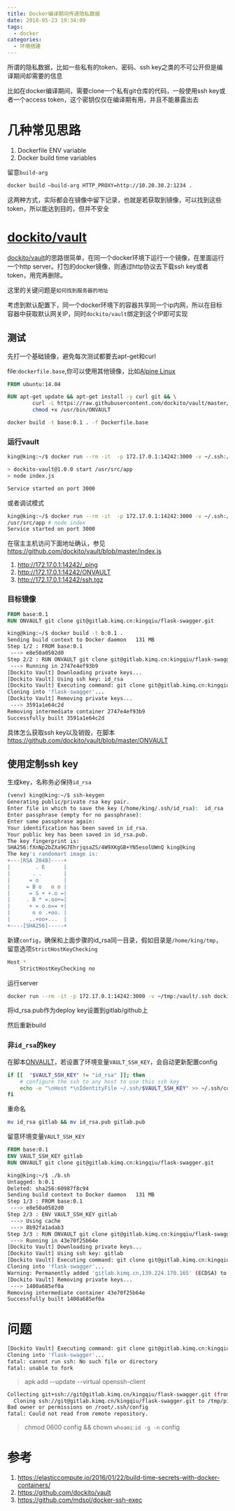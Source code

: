 ```yaml
---
title: Docker编译期间传递隐私数据
date: 2018-05-23 19:34:09
tags:
  - docker
categories:
  - 环境搭建
---
```


所谓的隐私数据，比如一些私有的token、密码、ssh key之类的不可公开但是编译期间却需要的信息

比如在docker编译期间，需要clone一个私有git仓库的代码，一般使用ssh key或者一个access token，这个密钥仅仅在编译期有用，并且不能暴露出去

# 几种常见思路
1. Dockerfile ENV variable
2. Docker build time variables

留意`build-arg`

``` bash
docker build –build-arg HTTP_PROXY=http://10.20.30.2:1234 .
```

这两种方式，实际都会在镜像中留下记录，也就是若获取到镜像，可以找到这些token，所以能达到目的，但并不安全

# [dockito/vault](https://github.com/dockito/vault)
[dockito/vault](https://github.com/dockito/vault)的思路很简单，在同一个docker环境下运行一个镜像，在里面运行一个http server。打包的docker镜像，则通过http协议去下载ssh key或者token，用完再删除。

这里的关键问题是`如何找到服务器的地址`

考虑到默认配置下，同一个docker环境下的容器共享同一个ip内网，所以在目标容器中获取默认网关IP，同时`dockito/vault`绑定到这个IP即可实现

## 测试
先打一个基础镜像，避免每次测试都要去apt-get和curl

file:`dockerfile.base`,你可以使用其他镜像，比如[Alpine Linux](https://alpinelinux.org/)
``` dockerfile
FROM ubuntu:14.04

RUN apt-get update && apt-get install -y curl git && \
        curl -L https://raw.githubusercontent.com/dockito/vault/master/ONVAULT > /usr/bin/ONVAULT && \
        chmod +x /usr/bin/ONVAULT
```
``` bash
docker build -t base:0.1 . -f Dockerfile.base
```

### 运行vault
``` bash
king@king:~/$ docker run --rm -it  -p 172.17.0.1:14242:3000 -v ~/.ssh:/vault/.ssh dockito/vault

> dockito-vault@1.0.0 start /usr/src/app
> node index.js

Service started on port 3000
```
或者调试模式
``` bash
king@king:~/$ docker run --rm -it  -p 172.17.0.1:14242:3000 -v ~/.ssh:/vault/.ssh dockito/vault /bin/sh
/usr/src/app # node index
Service started on port 3000
```

在宿主主机访问下面地址确认，参见<https://github.com/dockito/vault/blob/master/index.js>

1. <http://172.17.0.1:14242/_ping>
2. <http://172.17.0.1:14242/ONVAULT>
3. <http://172.17.0.1:14242/ssh.tgz>

### 目标镜像
``` dockerfile
FROM base:0.1
RUN ONVAULT git clone git@gitlab.kimq.cn:kingqiu/flask-swagger.git
```
``` bash
king@king:~/$ docker build -t b:0.1 .
Sending build context to Docker daemon   131 MB
Step 1/2 : FROM base:0.1
 ---> e8e50a0502d0
Step 2/2 : RUN ONVAULT git clone git@gitlab.kimq.cn:kingqiu/flask-swagger.git
 ---> Running in 2747e4ef93b9
[Dockito Vault] Downloading private keys...
[Dockito Vault] Using ssh key: id_rsa
[Dockito Vault] Executing command: git clone git@gitlab.kimq.cn:kingqiu/flask-swagger.git
Cloning into 'flask-swagger'...
[Dockito Vault] Removing private keys...
 ---> 3591a1e64c2d
Removing intermediate container 2747e4ef93b9
Successfully built 3591a1e64c2d
```

具体怎么获取ssh key以及销毁，在脚本<https://github.com/dockito/vault/blob/master/ONVAULT>

## 使用定制ssh key

生成key，名称务必保持`id_rsa`
``` bash
(venv) king@king:~/$ ssh-keygen
Generating public/private rsa key pair.
Enter file in which to save the key (/home/king/.ssh/id_rsa):  id_rsa
Enter passphrase (empty for no passphrase):
Enter same passphrase again:
Your identification has been saved in id_rsa.
Your public key has been saved in id_rsa.pub.
The key fingerprint is:
SHA256:fXnNp2bZXa9G7EhrjqsaZS/4W9XKgGB+YN5esolUWnQ king@king
The key's randomart image is:
+---[RSA 2048]----+
|        . E      |
|       . .       |
|      = o        |
|     = B o   o o |
|      = S + +.o =|
|     . B * =.oo+=|
|      + = o.o== +|
|       o o .+oo. |
|      ..+oo+...  |
+----[SHA256]-----+
```

新建`config`，确保和上面步骤的id_rsa同一目录，假如目录是`/home/king/tmp`，留意选项`StrictHostKeyChecking`
``` bash
Host *
    StrictHostKeyChecking no
```

运行server
``` bash
docker run --rm -it -p 172.17.0.1:14242:3000 -v ~/tmp:/vault/.ssh dockito/vault
```

将id_rsa.pub作为deploy key设置到gitlab/github上

然后重新build

### 非`id_rsa`的key

在脚本[ONVAULT](https://github.com/dockito/vault/blob/master/ONVAULT)，若设置了环境变量`VAULT_SSH_KEY`，会自动更新配置config
``` bash
if [[  "$VAULT_SSH_KEY" != "id_rsa" ]]; then
	# configure the ssh to any host to use this ssh key
	echo -e "\nHost *\nIdentityFile ~/.ssh/$VAULT_SSH_KEY" >> ~/.ssh/config
fi
```

重命名

``` bash
mv id_rsa gitlab && mv id_rsa.pub gitlab.pub
```

留意环境变量`VAULT_SSH_KEY`

``` dockerfile
FROM base:0.1
ENV VAULT_SSH_KEY gitlab
RUN ONVAULT git clone git@gitlab.kimq.cn:kingqiu/flask-swagger.git
```
``` bash
king@king:~/$ ./b.sh 
Untagged: b:0.1
Deleted: sha256:60987f8c94
Sending build context to Docker daemon   131 MB
Step 1/3 : FROM base:0.1
 ---> e8e50a0502d0
Step 2/3 : ENV VAULT_SSH_KEY gitlab
 ---> Using cache
 ---> 8b92fa1adab3
Step 3/3 : RUN ONVAULT git clone git@gitlab.kimq.cn:kingqiu/flask-swagger.git
 ---> Running in 43e70f25b64e
[Dockito Vault] Downloading private keys...
[Dockito Vault] Using ssh key: gitlab
[Dockito Vault] Executing command: git clone git@gitlab.kimq.cn:kingqiu/flask-swagger.git
Cloning into 'flask-swagger'...
Warning: Permanently added 'gitlab.kimq.cn,139.224.170.165' (ECDSA) to the list of known hosts.
[Dockito Vault] Removing private keys...
 ---> 1400a685ef0a
Removing intermediate container 43e70f25b64e
Successfully built 1400a685ef0a
```

# 问题
``` bash
[Dockito Vault] Executing command: git clone git@gitlab.kimq.cn:kingqiu/flask-swagger.git
Cloning into 'flask-swagger'...
fatal: cannot run ssh: No such file or directory
fatal: unable to fork
```
> apk add --update --virtual openssh-client

``` bash
Collecting git+ssh://git@gitlab.kimq.cn/kingqiu/flask-swagger.git (from -r requirements.txt (line 57))
  Cloning ssh://git@gitlab.kimq.cn/kingqiu/flask-swagger.git to /tmp/pip-o1noeq66-build
Bad owner or permissions on /root/.ssh/config
fatal: Could not read from remote repository.
```
> chmod 0600 config && chown `whoami`:`id -g -n` config

# 参考
1. <https://elasticcompute.io/2016/01/22/build-time-secrets-with-docker-containers/>
2. <https://github.com/dockito/vault>
3. <https://github.com/mdsol/docker-ssh-exec>
